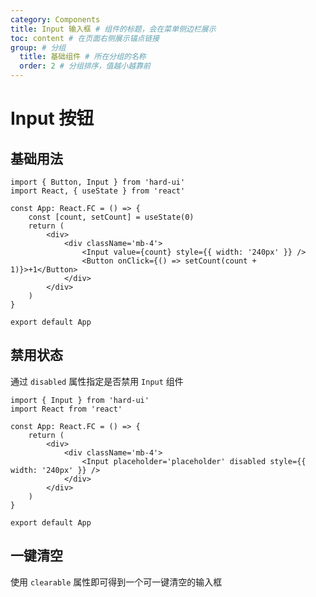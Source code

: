 ```yaml
---
category: Components
title: Input 输入框 # 组件的标题，会在菜单侧边栏展示
toc: content # 在页面右侧展示锚点链接
group: # 分组
  title: 基础组件 # 所在分组的名称
  order: 2 # 分组排序，值越小越靠前
---
```


# Input 按钮

## 基础用法

```tsx
import { Button, Input } from 'hard-ui'
import React, { useState } from 'react'

const App: React.FC = () => {
	const [count, setCount] = useState(0)
	return (
		<div>
			<div className='mb-4'>
				<Input value={count} style={{ width: '240px' }} />
				<Button onClick={() => setCount(count + 1)}>+1</Button>
			</div>
		</div>
	)
}

export default App
```

## 禁用状态​

通过 `disabled` 属性指定是否禁用 `Input` 组件

```tsx
import { Input } from 'hard-ui'
import React from 'react'

const App: React.FC = () => {
	return (
		<div>
			<div className='mb-4'>
				<Input placeholder='placeholder' disabled style={{ width: '240px' }} />
			</div>
		</div>
	)
}

export default App
```

## 一键清空​

使用 `clearable` 属性即可得到一个可一键清空的输入框

<code src="./demo/index.tsx"></code>
